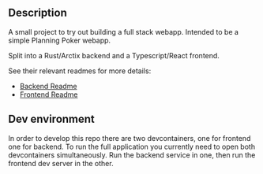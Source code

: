 ## Description

A small project to try out building a full stack webapp.
Intended to be a simple Planning Poker webapp.

Split into a Rust/Arctix backend and a Typescript/React frontend.

See their relevant readmes for more details:
- [Backend Readme](./backend/README.md)
- [Frontend Readme](./frontend/README.md)

## Dev environment

In order to develop this repo there are two devcontainers, one for frontend one for backend.
To run the full application you currently need to open both devcontainers simultaneously.
Run the backend service in one, then run the frontend dev server in the other.

